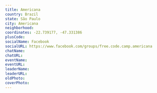 ```yaml
---
title: Americana
country: Brazil
state: São Paulo
city: Americana
neighborhood: 
coordinates: -22.739177, -47.331386
plusCode:
socialName: Facebook
socialURL: https://www.facebook.com/groups/free.code.camp.americana
chatName:
chatURL:
eventName:
eventURL:
leaderName:
leaderURL:
oldPhoto: 
coverPhoto:
---
```

